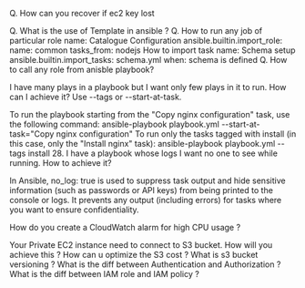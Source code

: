 
Q. How can you recover if ec2 key lost

Q. What is the use of Template in ansible ?
Q. How to run any job of particular role
name: Catalogue Configuration ansible.builtin.import_role: name: common tasks_from: nodejs
How to import task
name: Schema setup ansible.builtin.import_tasks: schema.yml when: schema is defined
Q. How to call any role from anisble playbook?

I have many plays in a playbook but I want only few plays in it to run. How can I achieve it?
Use --tags or --start-at-task.

To run the playbook starting from the "Copy nginx configuration" task, use the following command: ansible-playbook playbook.yml --start-at-task="Copy nginx configuration" To run only the tasks tagged with install (in this case, only the "Install nginx" task): ansible-playbook playbook.yml --tags install 28. I have a playbook whose logs I want no one to see while running. How to achieve it?

In Ansible, no_log: true is used to suppress task output and hide sensitive information (such as passwords or API keys) from being printed to the console or logs. It prevents any output (including errors) for tasks where you want to ensure confidentiality.


How do you create a CloudWatch alarm for high CPU usage ?






Your Private EC2 instance need to connect to S3 bucket. How will you achieve this ?
How can u optimize the S3 cost ?
What is s3 bucket versioning ?
What is the diff between Authentication and Authorization ?
What is the diff between IAM role and IAM policy ?